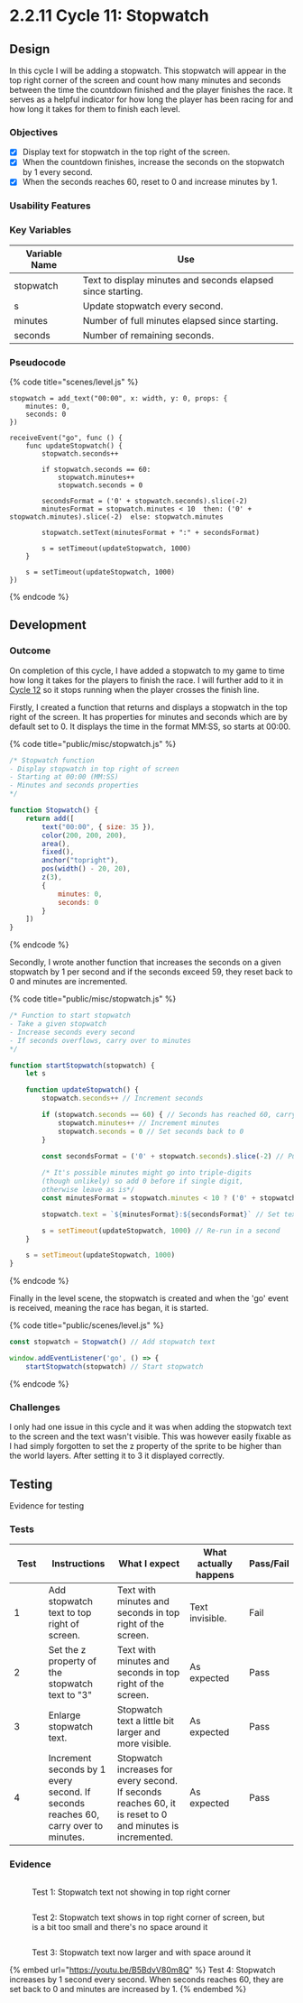 # 2.2.11 Cycle 11: Stopwatch

## Design

In this cycle I will be adding a stopwatch. This stopwatch will appear in the top right corner of the screen and count how many minutes and seconds between the time the countdown finished and the player finishes the race. It serves as a helpful indicator for how long the player has been racing for and how long it takes for them to finish each level.

### Objectives

* [x] Display text for stopwatch in the top right of the screen.
* [x] When the countdown finishes, increase the seconds on the stopwatch by 1 every second.
* [x] When the seconds reaches 60, reset to 0 and increase minutes by 1.

### Usability Features

### Key Variables

| Variable Name | Use                                                         |
| ------------- | ----------------------------------------------------------- |
| stopwatch     | Text to display minutes and seconds elapsed since starting. |
| s             | Update stopwatch every second.                              |
| minutes       | Number of full minutes elapsed since starting.              |
| seconds       | Number of remaining seconds.                                |

### Pseudocode

{% code title="scenes/level.js" %}
```
stopwatch = add_text("00:00", x: width, y: 0, props: {
    minutes: 0,
    seconds: 0
})

receiveEvent("go", func () {
    func updateStopwatch() {
        stopwatch.seconds++
        
        if stopwatch.seconds == 60:
            stopwatch.minutes++
            stopwatch.seconds = 0
            
        secondsFormat = ('0' + stopwatch.seconds).slice(-2)
        minutesFormat = stopwatch.minutes < 10  then: ('0' + stopwatch.minutes).slice(-2)  else: stopwatch.minutes

        stopwatch.setText(minutesFormat + ":" + secondsFormat)
        
        s = setTimeout(updateStopwatch, 1000)
    }
    
    s = setTimeout(updateStopwatch, 1000)
})
```
{% endcode %}

## Development

### Outcome

On completion of this cycle, I have added a stopwatch to my game to time how long it takes for the players to finish the race. I will further add to it in [Cycle 12](2.2.12-cycle-12.md) so it stops running when the player crosses the finish line.

Firstly, I created a function that returns and displays a stopwatch in the top right of the screen. It has properties for minutes and seconds which are by default set to 0. It displays the time in the format MM:SS, so starts at 00:00.

{% code title="public/misc/stopwatch.js" %}
```javascript
/* Stopwatch function
- Display stopwatch in top right of screen
- Starting at 00:00 (MM:SS)
- Minutes and seconds properties
*/

function Stopwatch() {
    return add([
        text("00:00", { size: 35 }),
        color(200, 200, 200),
        area(),
        fixed(),
        anchor("topright"),
        pos(width() - 20, 20),
        z(3),
        {
            minutes: 0,
            seconds: 0
        }
    ])
}
```
{% endcode %}

Secondly, I wrote another function that increases the seconds on a given stopwatch by 1 per second and if the seconds exceed 59, they reset back to 0 and minutes are incremented.

{% code title="public/misc/stopwatch.js" %}
```javascript
/* Function to start stopwatch
- Take a given stopwatch
- Increase seconds every second
- If seconds overflows, carry over to minutes
*/

function startStopwatch(stopwatch) {
    let s

    function updateStopwatch() {
        stopwatch.seconds++ // Increment seconds

        if (stopwatch.seconds == 60) { // Seconds has reached 60, carry over to minutes
            stopwatch.minutes++ // Increment minutes
            stopwatch.seconds = 0 // Set seconds back to 0
        }

        const secondsFormat = ('0' + stopwatch.seconds).slice(-2) // Put 0 before seconds if necessary
        
        /* It's possible minutes might go into triple-digits 
        (though unlikely) so add 0 before if single digit,
        otherwise leave as is*/
        const minutesFormat = stopwatch.minutes < 10 ? ('0' + stopwatch.minutes).slice(-2) : stopwatch.minutes

        stopwatch.text = `${minutesFormat}:${secondsFormat}` // Set text to formatted minutes and seconds

        s = setTimeout(updateStopwatch, 1000) // Re-run in a second
    }

    s = setTimeout(updateStopwatch, 1000)
}
```
{% endcode %}

Finally in the level scene, the stopwatch is created and when the 'go' event is received, meaning the race has began, it is started.

{% code title="public/scenes/level.js" %}
```javascript
const stopwatch = Stopwatch() // Add stopwatch text

window.addEventListener('go', () => {
    startStopwatch(stopwatch) // Start stopwatch
```
{% endcode %}

### Challenges

I only had one issue in this cycle and it was when adding the stopwatch text to the screen and the text wasn't visible. This was however easily fixable as I had simply forgotten to set the z property of the sprite to be higher than the world layers. After setting it to 3 it displayed correctly.

## Testing

Evidence for testing

### Tests

<table><thead><tr><th width="95">Test</th><th width="158">Instructions</th><th width="171">What I expect</th><th width="174">What actually happens</th><th>Pass/Fail</th></tr></thead><tbody><tr><td>1</td><td>Add stopwatch text to top right of screen.</td><td>Text with minutes and seconds in top right of the screen.</td><td>Text invisible.</td><td>Fail</td></tr><tr><td>2</td><td>Set the z property of the stopwatch text to "3"</td><td>Text with minutes and seconds in top right of the screen.</td><td>As expected</td><td>Pass</td></tr><tr><td>3</td><td>Enlarge stopwatch text.</td><td>Stopwatch text a little bit larger and more visible.</td><td>As expected</td><td>Pass</td></tr><tr><td>4</td><td>Increment seconds by 1 every second. If seconds reaches 60, carry over to minutes.</td><td>Stopwatch increases for every second. If seconds reaches 60, it is reset to 0 and minutes is incremented.</td><td>As expected</td><td>Pass</td></tr></tbody></table>

### Evidence

<figure><img src="../.gitbook/assets/image (53).png" alt=""><figcaption><p>Test 1: Stopwatch text not showing in top right corner</p></figcaption></figure>

<figure><img src="../.gitbook/assets/image (54).png" alt=""><figcaption><p>Test 2: Stopwatch text shows in top right corner of screen, but is a bit too small and there's no space around it</p></figcaption></figure>

<figure><img src="../.gitbook/assets/image (55).png" alt=""><figcaption><p>Test 3: Stopwatch text now larger and with space around it</p></figcaption></figure>

{% embed url="https://youtu.be/B5BdvV80m8Q" %}
Test 4: Stopwatch increases by 1 second every second. When seconds reaches 60, they are set back to 0 and minutes are increased by 1.
{% endembed %}
